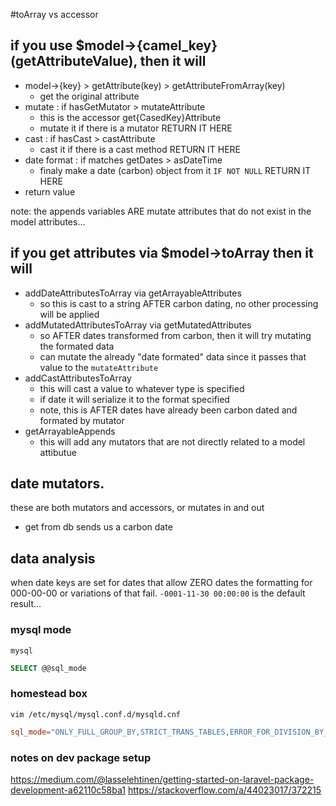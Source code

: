 



#toArray vs accessor

## if you use $model->{camel_key} (getAttributeValue), then it will
- model->{key} > getAttribute(key) > getAttributeFromArray(key)
    - get the original attribute
- mutate : if hasGetMutator > mutateAttribute
    - this is the accessor get{CasedKey}Attribute
    - mutate it if there is a mutator RETURN IT HERE
- cast : if hasCast > castAttribute
    - cast it if there is a cast method RETURN IT HERE
- date format : if matches getDates > asDateTime
    - finaly make a date (carbon) object from it `IF NOT NULL` RETURN IT HERE
- return value
 
note: the appends variables ARE mutate attributes that do not exist in the model attributes...

## if you get attributes via $model->toArray then it will
- addDateAttributesToArray via getArrayableAttributes
    - so this is cast to a string AFTER carbon dating, no other processing will be applied
- addMutatedAttributesToArray via getMutatedAttributes
    - so AFTER dates transformed from carbon, then it will try mutating the formated data
    - can mutate the already "date formated" data since it passes that value to the `mutateAttribute`
- addCastAttributesToArray
    - this will cast a value to whatever type is specified
    - if date it will serialize it to the format specified
    - note, this is AFTER dates have already been carbon dated and formated by mutator
- getArrayableAppends
    - this will add any mutators that are not directly related to a model attibutue

## date mutators.

these are both mutators and accessors, or mutates in and out

- get from db sends us a carbon date

## data analysis

when date keys are set for dates that allow ZERO dates the formatting for 000-00-00 or variations of that fail.
`-0001-11-30 00:00:00` is the default result...

### mysql mode
`mysql`
```sql
SELECT @@sql_mode
```

### homestead box
`vim /etc/mysql/mysql.conf.d/mysqld.cnf`
```conf
sql_mode="ONLY_FULL_GROUP_BY,STRICT_TRANS_TABLES,ERROR_FOR_DIVISION_BY_ZERO,NO_AUTO_CREATE_USER,NO_ENGINE_SUBSTITUTION"
```



### notes on dev package setup 

https://medium.com/@lasselehtinen/getting-started-on-laravel-package-development-a62110c58ba1
https://stackoverflow.com/a/44023017/372215